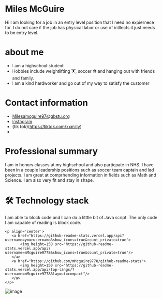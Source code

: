 # Miles McGuire
Hi I am looking for a job in an entry level position that I need no expiernece for.  I do not care if the job has physical labor or use of intllects it just needs to be entry level.
# about me
- I am a highschool student
- Hobbies include weightlifting 🏋️, soccer ⚽ and hanging out with friends and family.
- I am a kind hardworker and go out of my way to satisfy the customer

# Contact information
 * Milesamcguire97@gbstu.org
 * [Instagram](https://instagram/miles.mcguire6)
 * {tik tok}(https://tiktok.com/xxmilly)
 * 

# Professional summary
 I am in honors classes at my highschool and also particpate in NHS.  I have been in a couple leadership positions such as soccer team captain and led projects.  I am great at comprhending information in fields such as Math and Science.  I am also very fit and stay in shape.
 # 🛠 Technology stack
I am able to block code and I can do a litttle bit of Java script.  The only code I am capable of reading is block code.

	<p align='center'>
	   <a href="https://github-readme-stats.vercel.app/api?username=yourusername&show_icons=true&count_private=true">
	       <img height=150 src="https://github-readme-stats.vercel.app/api?username=mMcguire9778&show_icons=true&count_private=true"/>
	   </a>
	   <a href="https://github.com/mMcguire9778/github-readme-stats">
	       <img height=150 src="https://github-readme-stats.vercel.app/api/top-langs/?username=mMcguire9778&layout=compact"/>
	   </a>
	</p>
![image](https://github.com/mMcguire9778/mMcguire9778/assets/158605838/67bcee63-6c1d-42ed-a6cc-605819a2a62d)





